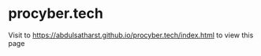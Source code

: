 # procyber.tech
Visit to 
https://abdulsatharst.github.io/procyber.tech/index.html to view this page
